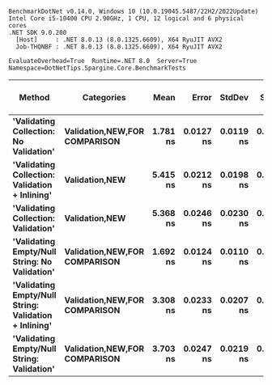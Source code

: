 ```

BenchmarkDotNet v0.14.0, Windows 10 (10.0.19045.5487/22H2/2022Update)
Intel Core i5-10400 CPU 2.90GHz, 1 CPU, 12 logical and 6 physical cores
.NET SDK 9.0.200
  [Host]     : .NET 8.0.13 (8.0.1325.6609), X64 RyuJIT AVX2
  Job-THQNBF : .NET 8.0.13 (8.0.1325.6609), X64 RyuJIT AVX2

EvaluateOverhead=True  Runtime=.NET 8.0  Server=True  
Namespace=DotNetTips.Spargine.Core.BenchmarkTests  

```
| Method                                                | Categories                            | Mean     | Error     | StdDev    | StdErr    | Min      | Q1       | Median   | Q3       | Max      | Op/s          | CI99.9% Margin | Iterations | Kurtosis | MValue | Skewness | Rank | LogicalGroup | Baseline | Completed Work Items | Lock Contentions | Code Size | Exceptions | Allocated |
|------------------------------------------------------ |-------------------------------------- |---------:|----------:|----------:|----------:|---------:|---------:|---------:|---------:|---------:|--------------:|---------------:|-----------:|---------:|-------:|---------:|-----:|------------- |--------- |---------------------:|-----------------:|----------:|-----------:|----------:|
| **&#39;Validating Collection: No Validation&#39;**                | **Validation,**NEW**,**FOR COMPARISON**** | **1.781 ns** | **0.0127 ns** | **0.0119 ns** | **0.0031 ns** | **1.765 ns** | **1.774 ns** | **1.779 ns** | **1.787 ns** | **1.806 ns** | **561,467,336.2** |       **7.498 ns** |      **15.00** |    **2.377** |  **2.000** |   **0.6751** |    **2** | *****            | **No**       |                    **-** |                **-** |      **47 B** |          **-** |         **-** |
| **&#39;Validating Collection: Validation + Inlining&#39;**        | **Validation,**NEW****                    | **5.415 ns** | **0.0212 ns** | **0.0198 ns** | **0.0051 ns** | **5.386 ns** | **5.401 ns** | **5.413 ns** | **5.430 ns** | **5.448 ns** | **184,676,154.8** |       **7.497 ns** |      **15.00** |    **1.687** |  **2.000** |   **0.2516** |    **5** | *****            | **No**       |                    **-** |                **-** |     **283 B** |          **-** |         **-** |
| **&#39;Validating Collection: Validation&#39;**                   | **Validation,**NEW****                    | **5.368 ns** | **0.0246 ns** | **0.0230 ns** | **0.0059 ns** | **5.331 ns** | **5.351 ns** | **5.362 ns** | **5.386 ns** | **5.407 ns** | **186,299,045.9** |       **7.497 ns** |      **15.00** |    **1.647** |  **2.000** |   **0.0171** |    **5** | *****            | **No**       |                    **-** |                **-** |     **283 B** |          **-** |         **-** |
| **&#39;Validating Empty/Null String: No Validation&#39;**         | **Validation,**NEW**,**FOR COMPARISON**** | **1.692 ns** | **0.0124 ns** | **0.0110 ns** | **0.0029 ns** | **1.668 ns** | **1.686 ns** | **1.691 ns** | **1.698 ns** | **1.714 ns** | **591,025,302.4** |       **6.999 ns** |      **14.00** |    **3.028** |  **2.000** |  **-0.1370** |    **1** | *****            | **No**       |                    **-** |                **-** |      **50 B** |          **-** |         **-** |
| **&#39;Validating Empty/Null String: Validation + Inlining&#39;** | **Validation,**NEW**,**FOR COMPARISON**** | **3.308 ns** | **0.0233 ns** | **0.0207 ns** | **0.0055 ns** | **3.281 ns** | **3.289 ns** | **3.306 ns** | **3.320 ns** | **3.350 ns** | **302,280,538.3** |       **6.997 ns** |      **14.00** |    **1.986** |  **2.000** |   **0.4662** |    **3** | *****            | **No**       |                    **-** |                **-** |     **213 B** |          **-** |         **-** |
| **&#39;Validating Empty/Null String: Validation&#39;**            | **Validation,**NEW**,**FOR COMPARISON**** | **3.703 ns** | **0.0247 ns** | **0.0219 ns** | **0.0059 ns** | **3.652 ns** | **3.692 ns** | **3.705 ns** | **3.718 ns** | **3.739 ns** | **270,029,917.1** |       **6.997 ns** |      **14.00** |    **2.857** |  **2.000** |  **-0.5411** |    **4** | *****            | **No**       |                    **-** |                **-** |     **213 B** |          **-** |         **-** |
